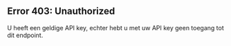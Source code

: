 ## Error 403: Unauthorized

U heeft een geldige API key, echter hebt u met uw API key geen toegang tot dit endpoint. 
